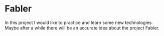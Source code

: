 # Fabler
In this project I would like to practice and learn some new technologies. Maybe after a while there will be an accurate idea about the project Fabler. 
